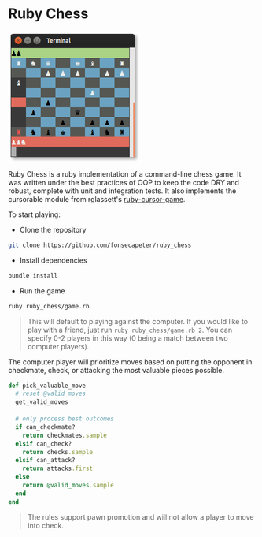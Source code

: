 # Ruby Chess

![screenshot](/media/sc.png "sc.png")

Ruby Chess is a ruby implementation of a command-line chess game. It was written under the best practices of OOP to keep the code DRY and robust, complete with unit and integration tests. It also implements the cursorable module from rglassett's [ruby-cursor-game](https://github.com/rglassett/ruby-cursor-game).

To start playing:
* Clone the repository
```bash
git clone https://github.com/fonsecapeter/ruby_chess
```
* Install dependencies
```bash
bundle install
```
* Run the game
```bash
ruby ruby_chess/game.rb
```
 > This will default to playing against the computer. If you would like to play with a friend, just run `ruby ruby_chess/game.rb 2`. You can specify 0-2 players in this way (0 being a match between two computer players).

The computer player will prioritize moves based on putting the opponent in checkmate, check, or attacking the most valuable pieces possible.

```ruby
def pick_valuable_move
  # reset @valid_moves
  get_valid_moves

  # only process best outcomes
  if can_checkmate?
    return checkmates.sample
  elsif can_check?
    return checks.sample
  elsif can_attack?
    return attacks.first
  else
    return @valid_moves.sample
  end
end
```

> The rules support pawn promotion and will not allow a player to move into check.

